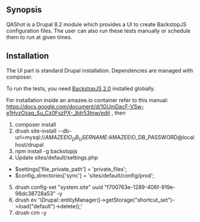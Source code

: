 ## Synopsis

QAShot is a Drupal 8.2 module which provides a UI to create BackstopJS configuration files.
The user can also run these tests manually or schedule them to run at given times.

## Installation

The UI part is standard Drupal installation. Dependencies are managed with composer.

To run the tests, you need [BackstopJS 2.0](https://github.com/garris/BackstopJS "BackstopJS Repository") installed globally. 

For installation inside an amazee.io container refer to this manual:
https://docs.google.com/document/d/1GUmDacF-VSw-e1HvzOzaq_Su_Cz0FszPX-_8dr53tnw/edit , then

1. composer install
2. drush site-install --db-url=mysql://$AMAZEEIO_DB_USERNAME:$AMAZEEIO_DB_PASSWORD@localhost/drupal
3. npm install -g backstopjs
4. Update sites/default/settings.php
  * $settings['file_private_path'] = 'private_files';
  * $config_directories['sync'] = 'sites/default/config/prod';
5. drush config-set "system.site" uuid "f700763e-1289-406f-919e-98dc38728a53" -y
6. drush ev '\Drupal::entityManager()->getStorage("shortcut_set")->load("default")->delete();'
7. drush cim -y

